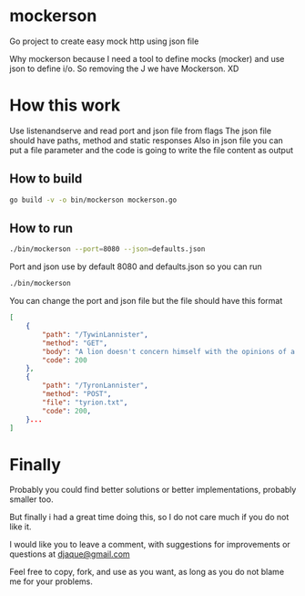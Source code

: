 # mockerson
Go project to create easy mock http using json file

Why mockerson because I need a tool to define mocks (mocker) and use json to define i/o.
So removing the J we have Mockerson. XD


# How this work

Use listenandserve and read port and json file from flags
The json file should have paths, method and static responses
Also in json file you can put a file parameter and the code is going to write the file content as output

## How to build
```sh
go build -v -o bin/mockerson mockerson.go
```

## How to run
```sh
./bin/mockerson --port=8080 --json=defaults.json
```
Port and json use by default 8080 and defaults.json so you can run 
```sh
./bin/mockerson
```

You can change the port and json file but the file should have this format

```json
[
    {
        "path": "/TywinLannister",
        "method": "GET",
        "body": "A lion doesn't concern himself with the opinions of a sheep",
        "code": 200
    },
    {
        "path": "/TyronLannister",
        "method": "POST",
        "file": "tyrion.txt",
        "code": 200,
    }...
]
```
# Finally

Probably you could find better solutions or better implementations, probably smaller too.

But finally i had a great time doing this, so I do not care much if you do not like it.

I would like you to leave a comment, with suggestions for improvements or questions at djaque@gmail.com

Feel free to copy, fork, and use as you want, as long as you do not blame me for your problems.
